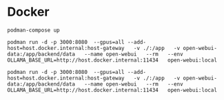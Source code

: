 # Docker

`podman-compose up`

`podman run -d -p 3000:8080  --gpus=all --add-host=host.docker.internal:host-gateway   -v ./:/app   -v open-webui-data:/app/backend/data   --name open-webui   --rm   --env OLLAMA_BASE_URL=http://host.docker.internal:11434   open-webui:local`

`podman run -d -p 3000:8080  --gpus=all --add-host=host.docker.internal:host-gateway   -v ./:/app   -v open-webui-data:/app/backend/data   --name open-webui   --rm   --env OLLAMA_BASE_URL=http://host.docker.internal:11434   open-webui:local`
